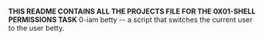 **THIS README CONTAINS ALL THE PROJECTS FILE FOR THE 0X01-SHELL PERMISSIONS TASK**
0-iam betty -- a script that switches the current user to the user betty.
